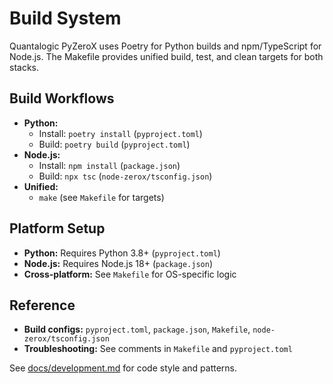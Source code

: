<!-- Generated: 2025-07-05 00:00:00 UTC -->

# Build System

Quantalogic PyZeroX uses Poetry for Python builds and npm/TypeScript for Node.js. The Makefile provides unified build, test, and clean targets for both stacks.

## Build Workflows
- **Python:**
  - Install: `poetry install` (`pyproject.toml`)
  - Build: `poetry build` (`pyproject.toml`)
- **Node.js:**
  - Install: `npm install` (`package.json`)
  - Build: `npx tsc` (`node-zerox/tsconfig.json`)
- **Unified:**
  - `make` (see `Makefile` for targets)

## Platform Setup
- **Python:** Requires Python 3.8+ (`pyproject.toml`)
- **Node.js:** Requires Node.js 18+ (`package.json`)
- **Cross-platform:** See `Makefile` for OS-specific logic

## Reference
- **Build configs:** `pyproject.toml`, `package.json`, `Makefile`, `node-zerox/tsconfig.json`
- **Troubleshooting:** See comments in `Makefile` and `pyproject.toml`

See [docs/development.md](development.md) for code style and patterns.
